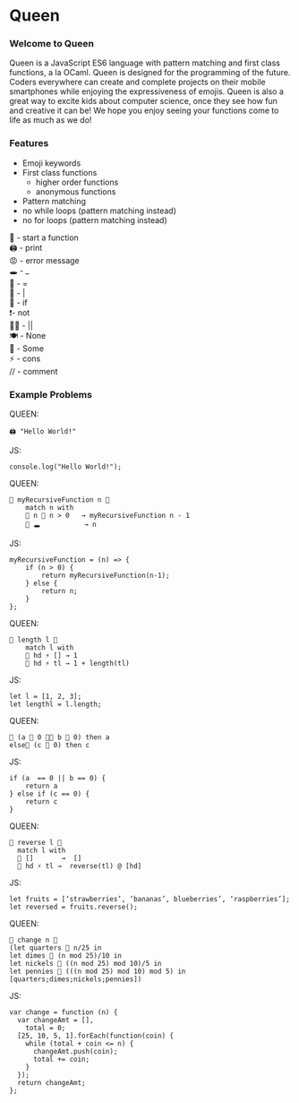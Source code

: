 
# Queen
### Welcome to Queen
Queen is a JavaScript ES6 language with pattern matching and first class functions, a la OCaml. Queen is designed for the programming of the future. Coders everywhere can create and complete projects on their mobile smartphones while enjoying the expressiveness of emojis. Queen is also a great way to excite kids about computer science, once they see how fun and creative it can be! We hope you enjoy seeing your functions come to life as much as we do!

### Features
* Emoji keywords
* First class functions
	* higher order functions
	* anonymous functions
* Pattern matching
* no while loops (pattern matching instead)
* no for loops (pattern matching instead)

👑 - start a function <br>
🖨 - print <br>
😡 - error message <br>
🕳 - _ <br>
🚀 - = <br>
🍭 - | <br>
🤔 - if <br>
❗️- not <br>
💁🏼 - || <br>
🍽 - None <br>
🍝 - Some <br>
⚡️ - cons <br>
// - comment <br>

### Example Problems

QUEEN:
```
🖨 "Hello World!"
```

JS:
```
console.log("Hello World!");
```

QUEEN:
```
👑 myRecursiveFunction n 🚀
    match n with
    🍭 n 🤔 n > 0   → myRecursiveFunction n - 1
    🍭 🕳           → n
```

JS:
```
myRecursiveFunction = (n) => {
	if (n > 0) {
		return myRecursiveFunction(n-1);
	} else {
		return n;
	}
};  
```

QUEEN:
```
👑 length l 🚀
    match l with
    🍭 hd ⚡️ [] → 1
    🍭 hd ⚡️ tl → 1 + length(tl)
```

JS:
```
let l = [1, 2, 3];
let lengthl = l.length;
```

QUEEN:
```
🤔 (a 🚀 0 💁🏼 b 🚀 0) then a
else🤔 (c 🚀 0) then c
```

JS:
```				
if (a  == 0 || b == 0) {
	return a
} else if (c == 0) {
	return c
}
```

QUEEN:
```
👑 reverse l 🚀
  match l with
  🍭 []       →  []
  🍭 hd ⚡️ tl →  reverse(tl) @ [hd]
```

JS:
```
let fruits = [‘strawberries’, ‘bananas’, blueberries’, ‘raspberries’];
let reversed = fruits.reverse();
```

QUEEN:
```
👑 change n 🚀
(let quarters 🚀 n/25 in
let dimes 🚀 (n mod 25)/10 in
let nickels 🚀 ((n mod 25) mod 10)/5 in
let pennies 🚀 (((n mod 25) mod 10) mod 5) in
[quarters;dimes;nickels;pennies])
```

JS:
```
var change = function (n) {
  var changeAmt = [],
    total = 0;
  [25, 10, 5, 1].forEach(function(coin) {
    while (total + coin <= n) {
      changeAmt.push(coin);
      total += coin;
    }
  });
  return changeAmt;
};
```
